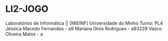 # LI2-JOGO

Laboratórios de Informática || [MIEINF]
Universidade do Minho
Turno: PL4
Jéssica Macedo Fernandes - a9
Mariana Dinis Rodrigues - a93229
Vasco Oliveira Matos - a
